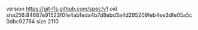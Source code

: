version https://git-lfs.github.com/spec/v1
oid sha256:84687e91523f0fe4ab1eda4b7d8ebd3a4d295209feb4ee3dfe05a5c0dbc92764
size 2110
